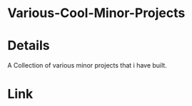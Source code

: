 # Various-Cool-Minor-Projects

# Details
A Collection of various minor projects that i have built.

# Link
<a href="https://yash5chandrakar.github.io/Various-Cool-Minor-Projects/"></a>

